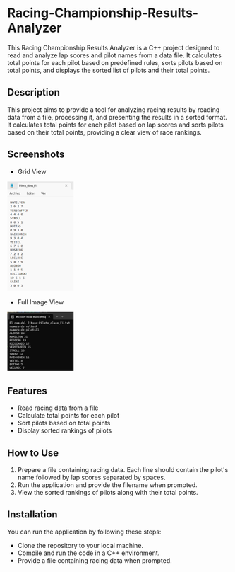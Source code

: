 # Racing-Championship-Results-Analyzer
This Racing Championship Results Analyzer is a C++ project designed to read and analyze lap scores and pilot names from a data file. It calculates total points for each pilot based on predefined rules, sorts pilots based on total points, and displays the sorted list of pilots and their total points.

## Description

This project aims to provide a tool for analyzing racing results by reading data from a file, processing it, and presenting the results in a sorted format. It calculates total points for each pilot based on lap scores and sorts pilots based on their total points, providing a clear view of race rankings.

## Screenshots
- Grid View

<img src="images/file.png" alt="Grid View" width="150"/>

- Full Image View
  
<img src="images/result.png" alt="Full Image View" width="150"/>

## Features

- Read racing data from a file
- Calculate total points for each pilot
- Sort pilots based on total points
- Display sorted rankings of pilots

## How to Use

1. Prepare a file containing racing data. Each line should contain the pilot's name followed by lap scores separated by spaces.
2. Run the application and provide the filename when prompted.
3. View the sorted rankings of pilots along with their total points.

## Installation

You can run the application by following these steps:
- Clone the repository to your local machine.
- Compile and run the code in a C++ environment.
- Provide a file containing racing data when prompted.
